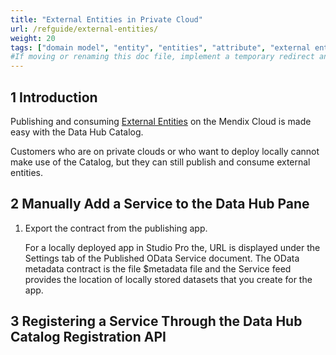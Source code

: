 ```yaml
---
title: "External Entities in Private Cloud"
url: /refguide/external-entities/
weight: 20
tags: ["domain model", "entity", "entities", "attribute", "external entities", "private cloud", "access rule", "studio pro", "consumed OData Service"]
#If moving or renaming this doc file, implement a temporary redirect and let the respective team know they should update the URL in the product. See Mapping to Products for more details.
---
```

## 1 Introduction

Publishing and consuming [External Entities](/refguide/external-entities/) on the Mendix Cloud is made easy with the Data Hub Catalog.

Customers who are on private clouds or who want to deploy locally cannot make use of the Catalog, but they can still publish and consume external entities.

## 2 Manually Add a Service to the Data Hub Pane

1.  Export the contract from the publishing app.
    
    For a locally deployed app in Studio Pro the, URL is displayed under the Settings tab of the Published OData Service document. The OData metadata contract is the file $metadata file and the Service feed provides the location of locally stored datasets that you create for the app.

## 3 Registering a Service Through the Data Hub Catalog Registration API